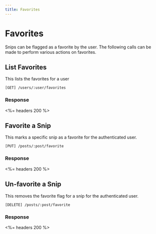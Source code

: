 ```yaml
---
title: Favorites
---
```


#  Favorites

Snips can be flagged as a favorite by the user. The following calls can be made to perform various actions on favorites.

## List Favorites

This lists the favorites for a user

    [GET] /users/:user/favorites

### Response

<%= headers 200 %>


##  Favorite a Snip

This marks a specific snip as a favorite for the authenticated user.

    [PUT] /posts/:post/favorite

### Response

<%= headers 200 %>

##  Un-favorite a Snip

This removes the favorite flag for a snip for the authenticated user.

    [DELETE] /posts/:post/favorite

### Response

<%= headers 200 %>
